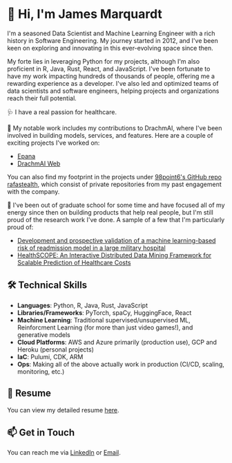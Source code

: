 # 👋 Hi, I'm James Marquardt

I'm a seasoned Data Scientist and Machine Learning Engineer with a rich history in Software Engineering. My journey started in 2012, and I've been keen on exploring and innovating in this ever-evolving space since then.

My forte lies in leveraging Python for my projects, although I'm also proficient in R, Java, Rust, React, and JavaScript. I've been fortunate to have my work impacting hundreds of thousands of people, offering me a rewarding experience as a developer. I've also led and optimized teams of data scientists and software engineers, helping projects and organizations reach their full potential.

🩺 I have a real passion for healthcare. 

🔭 My notable work includes my contributions to DrachmAI, where I've been involved in building models, services, and features. Here are a couple of exciting projects I've worked on:

- [Epana](https://github.com/drachmai/epana)
- [DrachmAI Web](https://github.com/drachmai/drachmai-web)

You can also find my footprint in the projects under [98point6's GitHub repo rafastealth](https://github.com/rafastealth), which consist of private repositories from my past engagement with the company.

📰 I've been out of graduate school for some time and have focused all of my energy since then on building products that help real people, but I'm still proud of the research work I've done. A sample of a few that I'm particularly proud of:
- [Development and prospective validation of a machine learning-based risk of readmission model in a large military hospital](https://www.thieme-connect.com/products/ejournals/html/10.1055/s-0039-1688553)
- [HealthSCOPE: An Interactive Distributed Data Mining Framework for Scalable Prediction of Healthcare Costs](https://ieeexplore.ieee.org/abstract/document/7022740)

## 🛠️ Technical Skills 

- **Languages**: Python, R, Java, Rust, JavaScript
- **Libraries/Frameworks**: PyTorch, spaCy, HuggingFace, React
- **Machine Learning**: Traditional supervised/unsupervised ML, Reinforcment Learning (for more than just video games!), and generative models
- **Cloud Platforms**: AWS and Azure primarily (production use), GCP and Heroku (personal projects)
- **IaC**: Pulumi, CDK, ARM
- **Ops**: Making all of the above actually work in production (CI/CD, scaling, monitoring, etc.)

## 📜 Resume 

You can view my detailed resume [here](https://github.com/thejamesmarq/thejamesmarq/blob/main/resume.pdf). 

## 📫 Get in Touch

You can reach me via [LinkedIn](https://www.linkedin.com/in/james-marquardt/) or [Email](jamarq@uw.edu).
